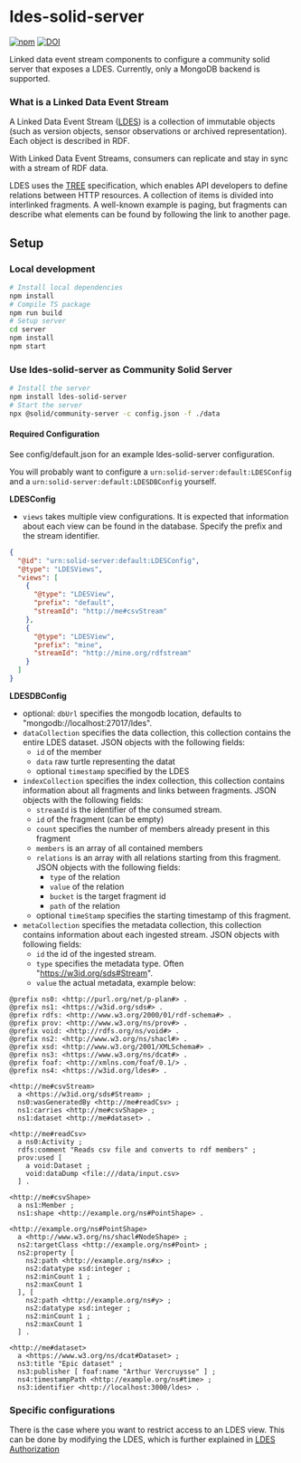 # ldes-solid-server

[![npm](https://img.shields.io/npm/v/ldes-solid-server)](https://www.npmjs.com/package/ldes-solid-server)
[![DOI](https://zenodo.org/badge/DOI/10.5281/zenodo.7702103.svg)](https://doi.org/10.5281/zenodo.7702103)

Linked data event stream components to configure a community solid server that exposes a LDES.
Currently, only a MongoDB backend is supported.

### What is a Linked Data Event Stream

A Linked Data Event Stream ([LDES](https://semiceu.github.io/LinkedDataEventStreams/)) is a collection of immutable objects (such as version objects, sensor observations or archived representation). Each object is described in RDF.

With Linked Data Event Streams, consumers can replicate and stay in sync with a stream of RDF data.

LDES uses the [TREE](https://treecg.github.io/specification/) specification, which enables API developers to define relations between HTTP resources.
A collection of items is divided into interlinked fragments.
A well-known example is paging, but fragments can describe what elements can be found by following the link to another page.

## Setup

### Local development

```bash
# Install local dependencies
npm install
# Compile TS package
npm run build
# Setup server
cd server
npm install
npm start
```

### Use ldes-solid-server as Community Solid Server

```bash
# Install the server
npm install ldes-solid-server
# Start the server
npx @solid/community-server -c config.json -f ./data
```

#### Required Configuration

See config/default.json for an example ldes-solid-server configuration.

You will probably want to configure a `urn:solid-server:default:LDESConfig` and a `urn:solid-server:default:LDESDBConfig` yourself.

**LDESConfig**

- `views` takes multiple view configurations. It is expected that information about each view can be found in the database. Specify the prefix and the stream identifier.

```json
{
  "@id": "urn:solid-server:default:LDESConfig",
  "@type": "LDESViews",
  "views": [
    {
      "@type": "LDESView",
      "prefix": "default",
      "streamId": "http://me#csvStream"
    },
    {
      "@type": "LDESView",
      "prefix": "mine",
      "streamId": "http://mine.org/rdfstream"
    }
  ]
}
```


**LDESDBConfig**

- optional: `dbUrl` specifies the mongodb location, defaults to "mongodb://localhost:27017/ldes".
- `dataCollection` specifies the data collection, this collection contains the entire LDES dataset. JSON objects with the following fields:
    - `id` of the member
    - `data` raw turtle representing the datat
    - optional `timestamp` specified by the LDES
- `indexCollection` specifies the index collection, this collection contains information about all fragments and links between fragments. JSON objects with the following fields:
    - `streamId` is the identifier of the consumed stream.
    - `id` of the fragment (can be empty)
    - `count` specifies the number of members already present in this fragment
    - `members` is an array of all contained members
    - `relations` is an array with all relations starting from this fragment. JSON objects with the following fields:
        - `type` of the relation
        - `value` of the relation
        - `bucket` is the target fragment id
        - `path` of the relation
    - optional `timeStamp` specifies the starting timestamp of this fragment.
- `metaCollection` specifies the metadata collection, this collection contains information about each ingested stream. JSON objects with following fields:
    - `id` the id of the ingested stream.
    - `type` specifies the metadata type. Often "https://w3id.org/sds#Stream".
    - `value` the actual metadata, example below:
```turtle
@prefix ns0: <http://purl.org/net/p-plan#> .
@prefix ns1: <https://w3id.org/sds#> .
@prefix rdfs: <http://www.w3.org/2000/01/rdf-schema#> .
@prefix prov: <http://www.w3.org/ns/prov#> .
@prefix void: <http://rdfs.org/ns/void#> .
@prefix ns2: <http://www.w3.org/ns/shacl#> .
@prefix xsd: <http://www.w3.org/2001/XMLSchema#> .
@prefix ns3: <https://www.w3.org/ns/dcat#> .
@prefix foaf: <http://xmlns.com/foaf/0.1/> .
@prefix ns4: <https://w3id.org/ldes#> .

<http://me#csvStream>
  a <https://w3id.org/sds#Stream> ;
  ns0:wasGeneratedBy <http://me#readCsv> ;
  ns1:carries <http://me#csvShape> ;
  ns1:dataset <http://me#dataset> .

<http://me#readCsv>
  a ns0:Activity ;
  rdfs:comment "Reads csv file and converts to rdf members" ;
  prov:used [
    a void:Dataset ;
    void:dataDump <file:///data/input.csv>
  ] .

<http://me#csvShape>
  a ns1:Member ;
  ns1:shape <http://example.org/ns#PointShape> .

<http://example.org/ns#PointShape>
  a <http://www.w3.org/ns/shacl#NodeShape> ;
  ns2:targetClass <http://example.org/ns#Point> ;
  ns2:property [
    ns2:path <http://example.org/ns#x> ;
    ns2:datatype xsd:integer ;
    ns2:minCount 1 ;
    ns2:maxCount 1
  ], [
    ns2:path <http://example.org/ns#y> ;
    ns2:datatype xsd:integer ;
    ns2:minCount 1 ;
    ns2:maxCount 1
  ] .

<http://me#dataset>
  a <https://www.w3.org/ns/dcat#Dataset> ;
  ns3:title "Epic dataset" ;
  ns3:publisher [ foaf:name "Arthur Vercruysse" ] ;
  ns4:timestampPath <http://example.org/ns#time> ;
  ns3:identifier <http://localhost:3000/ldes> .
```

### Specific configurations

There is the case where you want to restrict access to an LDES view. 
This can be done by modifying the LDES, which is further explained in [LDES Authorization](docs/Authorization.md)
